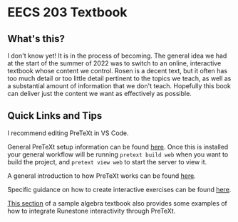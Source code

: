# EECS 203 Textbook

## What's this?

I don't know yet! It is in the process of becoming. The general idea we had at the start of the summer of 2022 was to switch to an online, interactive textbook whose content we control. Rosen is a decent text, but it often has too much detail or too little detail pertinent to the topics we teach, as well as a substantial amount of information that we don't teach. Hopefully this book can deliver just the content we want as effectively as possible.

## Quick Links and Tips

I recommend editing PreTeXt in VS Code.

General PreTeXt setup information can be found [here](https://pretextbook.org/doc/guide/html/quickstart-getting-pretext.html). Once this is installed your general workflow will be running `pretext build web` when you want to build the project, and `pretext view web` to start the server to view it.

A general introduction to how PreTeXt works can be found [here](https://pretextbook.org/doc/guide/html/overview.html).

Specific guidance on how to create interactive exercises can be found [here](https://pretextbook.org/doc/guide/html/topic-interactive-exercises.html).

[This section](https://pretextbook.org/examples/sample-book/annotated/rune.html) of a sample algebra textbook also provides some examples of how to integrate Runestone interactivity through PreTeXt.